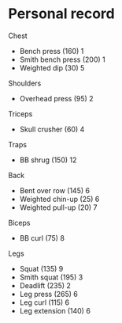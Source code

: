 # Personal record

Chest
- Bench press (160) 1
- Smith bench press (200) 1
- Weighted dip (30) 5

Shoulders
- Overhead press (95) 2

Triceps
- Skull crusher (60) 4

Traps
- BB shrug (150) 12

Back
- Bent over row (145) 6
- Weighted chin-up (25) 6
- Weighted pull-up (20) 7

Biceps
- BB curl (75) 8

Legs
- Squat (135) 9
- Smith squat (195) 3
- Deadlift (235) 2
- Leg press (265) 6
- Leg curl (115) 6
- Leg extension (140) 6